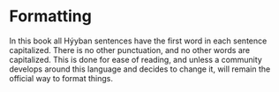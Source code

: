 # Formatting
In this book all Hýyban sentences have the first word in each sentence capitalized. There is no other punctuation, and no other words are
 capitalized. This is done for ease of reading, and unless a community develops around this language and decides to change it, will
 remain the official way to format things.
